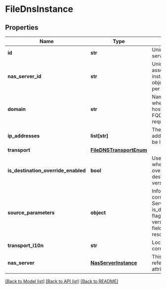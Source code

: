 # FileDnsInstance

## Properties
Name | Type | Description | Notes
------------ | ------------- | ------------- | -------------
**id** | **str** | Unique identifier of the DNS server. | [optional] 
**nas_server_id** | **str** | Unique identifier of the associated NAS Server instance that uses this DNS object. Only one DNS object per NAS Server is supported. | [optional] 
**domain** | **str** | Name of the DNS domain, where the NAS Server does host names lookup when an FQDN is not specified in the request. | [optional] 
**ip_addresses** | **list[str]** | The list of DNS server IP addresses. The addresses may be IPv4 or IPv6. | [optional] 
**transport** | [**FileDNSTransportEnum**](FileDNSTransportEnum.md) |  | [optional] 
**is_destination_override_enabled** | **bool** | Used in replication context when the user wants to override the settings on the destination. Was added in version 3.0.0.0. | [optional] [default to False]
**source_parameters** | **object** | Information about the corresponding source NAS Server. Only populated when is_destination_override_enabled flag is set to true. Was added in version 3.0.0.0.  Filtering on the fields of this embedded resource is not supported. | [optional] 
**transport_l10n** | **str** | Localized message string corresponding to transport | [optional] 
**nas_server** | [**NasServerInstance**](NasServerInstance.md) | This is the embeddable reference form of nas_server_id attribute. | [optional] 

[[Back to Model list]](../README.md#documentation-for-models) [[Back to API list]](../README.md#documentation-for-api-endpoints) [[Back to README]](../README.md)



